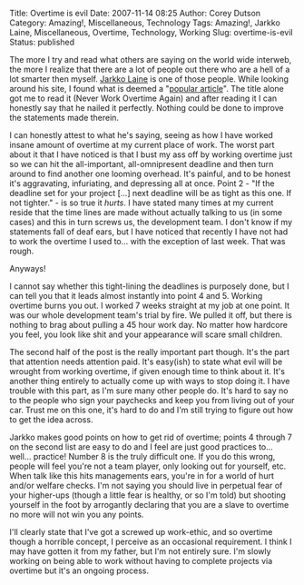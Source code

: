 Title: Overtime is evil
Date: 2007-11-14 08:25
Author: Corey Dutson
Category: Amazing!, Miscellaneous, Technology
Tags: Amazing!, Jarkko Laine, Miscellaneous, Overtime, Technology, Working
Slug: overtime-is-evil
Status: published

The more I try and read what others are saying on the world wide
interweb, the more I realize that there are a lot of people out there
who are a hell of a lot smarter then myself. [Jarkko
Laine](http://jarkkolaine.com/ "Jarkko Laine") is one of those people.
While looking around his site, I found what is deemed a "[popular
article](http://jarkkolaine.com/2007/07/26/never-work-overtime-again/ "Mever Wprk Overtime Again")".
The title alone got me to read it (Never Work Overtime Again) and after
reading it I can honestly say that he nailed it perfectly. Nothing could
be done to improve the statements made therein.

I can honestly attest to what he's saying, seeing as how I have worked
insane amount of overtime at my current place of work. The worst part
about it that I have noticed is that I bust my ass off by working
overtime just so we can hit the all-important, all-omnipresent deadline
and then turn around to find another one looming overhead. It's painful,
and to be honest it's aggravating, infuriating, and depressing all at
once. Point 2 - "If the deadline set for your project \[...\] next
deadline will be as tight as this one. If not tighter." - is so true it
*hurts*. I have stated many times at my current reside that the time
lines are made without actually talking to us (in some cases) and this
in turn screws us, the development team. I don't know if my statements
fall of deaf ears, but I have noticed that recently I have not had to
work the overtime I used to... with the exception of last week. That was
rough.

Anyways!

I cannot say whether this tight-lining the deadlines is purposely done,
but I can tell you that it leads almost instantly into point 4 and 5.
Working overtime burns you out. I worked 7 weeks straight at my job at
one point. It was our whole development team's trial by fire. We pulled
it off, but there is nothing to brag about pulling a 45 hour work day.
No matter how hardcore you feel, you look like shit and your appearance
will scare small children.

The second half of the post is the really important part though. It's
the part that attention needs attention paid. It's easy(ish) to state
what evil will be wrought from working overtime, if given enough time to
think about it. It's another thing entirely to actually come up with
ways to stop doing it. I have trouble with this part, as I'm sure many
other people do. It's hard to say no to the people who sign your
paychecks and keep you from living out of your car. Trust me on this
one, it's hard to do and I'm still trying to figure out how to get the
idea across.

Jarkko makes good points on how to get rid of overtime; points 4 through
7 on the second list are easy to do and I feel are just good practices
to... well... practice! Number 8 is the truly difficult one. If you do
this wrong, people will feel you're not a team player, only looking out
for yourself, etc. When talk like this hits managements ears, you're in
for a world of hurt and/or welfare checks. I'm not saying you should
live in perpetual fear of your higher-ups (though a little fear is
healthy, or so I'm told) but shooting yourself in the foot by arrogantly
declaring that you are a slave to overtime no more will not win you any
points.

I'll clearly state that I've got a screwed up work-ethic, and so
overtime though a horrible concept, I perceive as an occasional
requirement. I think I may have gotten it from my father, but I'm not
entirely sure. I'm slowly working on being able to work without having
to complete projects via overtime but it's an ongoing process.
